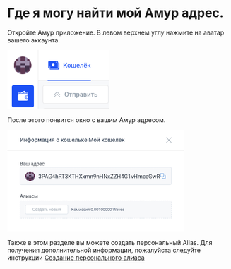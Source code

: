 # **Где я могу найти мой Амур адрес**.

Откройте Амур приложение. В левом верхнем углу нажмите на аватар вашего аккаунта.

![](/_assets/amur_address_01.png)

После этого появится окно с вашим Амур адресом.

![](/_assets/amur_address_02.png)

Также в этом разделе вы можете создать персональный Alias. Для получения дополнительной информации, пожалуйста следуйте инструкции [Создание персонального алиаса](/amur-client/account-management/creating-an-alias.md)
